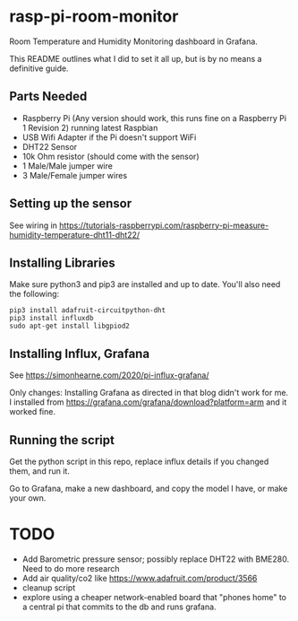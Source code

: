 # rasp-pi-room-monitor

Room Temperature and Humidity Monitoring dashboard in Grafana.

This README outlines what I did to set it all up, but is by no means a definitive guide.

## Parts Needed
- Raspberry Pi (Any version should work, this runs fine on a Raspberry Pi 1 Revision 2) running latest Raspbian
- USB Wifi Adapter if the Pi doesn't support WiFi
- DHT22 Sensor
- 10k Ohm resistor (should come with the sensor)
- 1 Male/Male jumper wire
- 3 Male/Female jumper wires

## Setting up the sensor

See wiring in https://tutorials-raspberrypi.com/raspberry-pi-measure-humidity-temperature-dht11-dht22/

## Installing Libraries

Make sure python3 and pip3 are installed and up to date. You'll also need the following:

```
pip3 install adafruit-circuitpython-dht
pip3 install influxdb
sudo apt-get install libgpiod2
```

## Installing Influx, Grafana
See https://simonhearne.com/2020/pi-influx-grafana/

Only changes: Installing Grafana as directed in that blog didn't work for me. I installed from https://grafana.com/grafana/download?platform=arm and it worked fine.

## Running the script
Get the python script in this repo, replace influx details if you changed them, and run it.

Go to Grafana, make a new dashboard, and copy the model I have, or make your own.

# TODO
- Add Barometric pressure sensor; possibly replace DHT22 with BME280. Need to do more research
- Add air quality/co2 like https://www.adafruit.com/product/3566
- cleanup script
- explore using a cheaper network-enabled board that "phones home" to a central pi that commits to the db and runs grafana.
